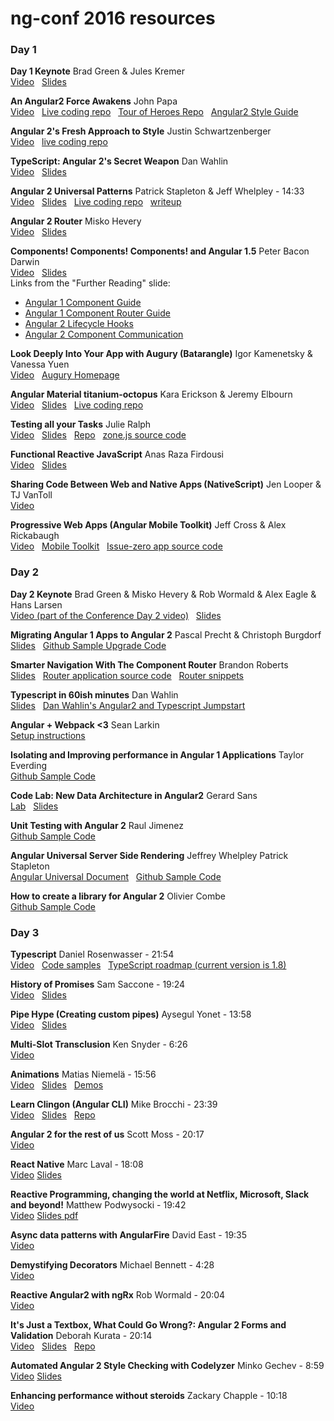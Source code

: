 ng-conf 2016 resources
======================

### Day 1 

**Day 1 Keynote** 
Brad Green & Jules Kremer  
[Video](https://www.youtube.com/watch?v=gdlpE9vPQFs)  &nbsp;
[Slides](https://t.co/6rmvZByOgp)

**An Angular2 Force Awakens**
John Papa    
[Video](https://www.youtube.com/watch?v=WAPQF_GA7Qg)  &nbsp;
[Live coding repo](https://github.com/johnpapa/angular2-force)  &nbsp;
[Tour of Heroes Repo](https://github.com/johnpapa/angular2-tour-of-heroes) &nbsp;
[Angular2 Style Guide](https://angular.io/styleguide)

**Angular 2's Fresh Approach to Style**
Justin Schwartzenberger  
[Video](https://www.youtube.com/watch?v=J5Bvy4KhIs0) &nbsp;
[live coding repo](https://github.com/jschwarty/ngconf-2016-fresh-approach-to-style)

**TypeScript: Angular 2's Secret Weapon**
Dan Wahlin  
[Video](https://www.youtube.com/watch?v=e3djIqAGqZo) &nbsp;
[Slides](https://t.co/O7Bc3NyJtV)

**Angular 2 Universal Patterns**
Patrick Stapleton & Jeff Whelpley - 14:33  
[Video](https://www.youtube.com/watch?v=TCj_oC3m6_U) &nbsp;
[Slides](https://t.co/EMivEdHdJ9) &nbsp;
[Live coding repo](https://github.com/gdi2290/ng-conf-2016-universal-patterns) &nbsp;
[writeup](https://www.infoq.com/news/2016/05/angular-universal-patterns)

**Angular 2 Router**
Misko Hevery  
[Video](https://www.youtube.com/watch?v=d8yAdeshpcw) &nbsp;
[Slides](https://t.co/0EtsdcZWL1)

**Components! Components! Components! and Angular 1.5** 
Peter Bacon Darwin  
[Video](https://www.youtube.com/watch?v=AMwjDibFxno) &nbsp;
[Slides](https://t.co/bEZrDywg3n)  
Links from the "Further Reading" slide:
- [Angular 1 Component Guide](https://docs.angularjs.org/guide/component)
- [Angular 1 Component Router Guide](https://docs.angularjs.org/guide/component-router)
- [Angular 2 Lifecycle Hooks](https://angular.io/docs/ts/latest/guide/lifecycle-hooks.html)
- [Angular 2 Component Communication](https://angular.io/docs/ts/latest/cookbook/component-communication.html)


**Look Deeply Into Your App with Augury (Batarangle)**
Igor Kamenetsky & Vanessa Yuen    
[Video](https://www.youtube.com/watch?v=b1YV9vJKXEA) &nbsp;
[Augury Homepage](augury.angular.io)

**Angular Material titanium-octopus**
Kara Erickson & Jeremy Elbourn  
[Video](https://www.youtube.com/watch?v=rRiV_b3WsoY) &nbsp;
[Slides](https://t.co/vHljvzZ1SX) &nbsp;
[Live coding repo](https://github.com/kara/puppy-love)

**Testing all your Tasks**
Julie Ralph  
[Video](https://www.youtube.com/watch?v=DltUEDy7ItY) &nbsp;
[Slides](https://t.co/RfUWxkY4KR) &nbsp;
[Repo](https://github.com/juliemr/ngconf-2016-zones) &nbsp;
[zone.js source code](https://github.com/angular/zone.js)


**Functional Reactive JavaScript** 
Anas Raza Firdousi  
[Video](https://www.youtube.com/watch?v=mmWCuSxSXeY) &nbsp;
[Slides](https://t.co/w2wBVMUP8c)

**Sharing Code Between Web and Native Apps (NativeScript)**
Jen Looper & TJ VanToll  
[Video](https://www.youtube.com/watch?v=R3nyG2xtzeQ)

**Progressive Web Apps (Angular Mobile Toolkit)**
Jeff Cross & Alex Rickabaugh  
[Video](https://www.youtube.com/watch?v=wLWVASD0dvU) &nbsp; 
[Mobile Toolkit](https://mobile.angular.io/) &nbsp;
[Issue-zero app source code](https://github.com/angular/issue-zero)


### Day 2
**Day 2 Keynote**
Brad Green & Misko Hevery & Rob Wormald & Alex Eagle & Hans Larsen  
[Video (part of the Conference Day 2 video)](https://www.youtube.com/watch?v=bSssb9AmiJU&t=25m22s) &nbsp; 
[Slides](https://t.co/3KUDhCfH3O)

**Migrating Angular 1 Apps to Angular 2**
Pascal Precht & Christoph Burgdorf  
[Slides](http://thoughtram.io/angular-upgrade-slides/#/) &nbsp; 
[Github Sample Upgrade Code](https://github.com/thoughtram/angular-upgrade-app)

**Smarter Navigation With The Component Router**
Brandon Roberts  
[Slides](https://t.co/3MNyXJGypI) &nbsp; 
[Router application source code](https://github.com/brandonroberts/ngconf-router) &nbsp; 
[Router snippets](http://tinyurl.com/ngconf-router-snippets)

**Typescript in 60ish minutes**
Dan Wahlin  
[Slides](http://tinyurl.com/TS-ES6-In60) &nbsp; 
[Dan Wahlin's Angular2 and Typescript Jumpstart](http://github.com/danwahlin/angular2-jumpstart)

**Angular + Webpack <3**
Sean Larkin  
[Setup instructions](http://thelarkinn.github.io/angular2-webpack-lite/)

**Isolating and Improving performance in Angular 1 Applications** 
Taylor Everding  
[Github Sample Code](https://github.com/taylor1791/ng-conf-2016-workshop)

**Code Lab: New Data Architecture in Angular2**
Gerard Sans  
[Lab](https://t.co/9jeKk5ttHc)  &nbsp; 
[Slides](https://t.co/N6z9QEYd3z)

**Unit Testing with Angular 2**
Raul Jimenez  
[Github Sample Code](https://github.com/elecash/ng-conf-testing)

**Angular Universal Server Side Rendering**
Jeffrey Whelpley  Patrick Stapleton   
[Angular Universal Document](https://universal.angular.io/) &nbsp; 
[Github Sample Code](https://github.com/angular/universal-starter)

**How to create a library for Angular 2** 
Olivier Combe  
[Github Sample Code](https://github.com/ocombe/ng-conf-library)


### Day 3
**Typescript**
Daniel Rosenwasser - 21:54   
[Video](https://www.youtube.com/watch?v=dzPjBWLdGz0) &nbsp;
[Code samples](https://github.com/DanielRosenwasser/ng-conf-2016) &nbsp;
[TypeScript roadmap (current version is 1.8)](https://github.com/Microsoft/TypeScript/wiki/Roadmap)

**History of Promises**
Sam Saccone - 19:24   
[Video](https://www.youtube.com/watch?v=24FzHoAVC10) &nbsp; 
[Slides](https://docs.google.com/presentation/d/1J4WRT8bgmzn_n_c9f94-TAoxKSj-bm0HvB7jkoGu_NU)

**​Pipe Hype (Creating custom pipes)**
Aysegul Yonet - 13:58  
[Video](https://www.youtube.com/watch?v=joSHg-4ZBZ8) &nbsp;
[Slides](http://bit.ly/ng-conf-pipes)

**Multi-Slot Transclusion**
Ken Snyder - 6:26  
[Video](https://www.youtube.com/watch?v=59IY2MIl5u0)

**Animations**  Matias Niemelä - 15:56  
[Video](https://www.youtube.com/watch?v=Hr4IKlr9mhg) &nbsp;
[Slides](yom.nu/ng-conf-2016-slides) &nbsp;
[Demos](https://github.com/matsko/ng-conf/demos)

**Learn Clingon (Angular CLI)**
Mike Brocchi - 23:39  
[Video](https://www.youtube.com/watch?v=wHZe6gGI5RY) &nbsp;
[Slides](https://t.co/odQIfGk37M) &nbsp;
[Repo](https://github.com/Brocco/ng-conf-toh-demo)

**Angular 2 for the rest of us**
Scott Moss - 20:17  
[Video](https://www.youtube.com/watch?v=GE5gZX6V6Zs)

**React Native**
Marc Laval - 18:08  
[Video](https://www.youtube.com/watch?v=yDbaihb1eIs)
[Slides](https://t.co/CCm3SG0UNr)

**Reactive Programming, changing the world at Netflix, Microsoft, Slack and beyond!**
Matthew Podwysocki - 19:42  
[Video](https://www.youtube.com/watch?v=yEeDbHvg1vQ)
[Slides pdf](https://github.com/mattpodwysocki/ng-conf-2016/raw/master/ng-conf-2016.pdf)

**Async data patterns with AngularFire**
David East - 19:35  
[Video](https://www.youtube.com/watch?v=oLG5TXLeuHQ)

**Demystifying Decorators**
Michael Bennett - 4:28   
[Video](https://www.youtube.com/watch?v=Drt0S6rrZ9I)

**Reactive Angular2 with ngRx**
Rob Wormald - 20:04  
[Video](https://www.youtube.com/watch?v=mhA7zZ23Odw)

**It's Just a Textbox, What Could Go Wrong?: Angular 2 Forms and Validation**
Deborah Kurata - 20:14  
[Video](https://www.youtube.com/watch?v=ihYc9y7dQA0) &nbsp;
[Slides](https://t.co/xC8fgsrDlu) &nbsp;
[Repo](https://github.com/DeborahK/ngconf2016)

**Automated Angular 2 Style Checking with Codelyzer**
Minko Gechev - 8:59  
[Video](https://www.youtube.com/watch?v=bci-Z6nURgE)
[Slides](https://speakerdeck.com/mgechev/automated-angular-2-style-checking-with-codelyzer)

**Enhancing performance without steroids**
Zackary Chapple - 10:18  
[Video](https://www.youtube.com/watch?v=jxt8qe6DSOw)
